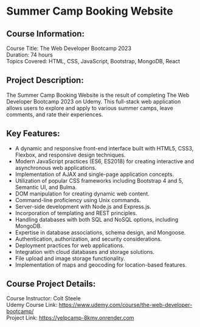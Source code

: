 <h1>Summer Camp Booking Website</h1>

<h2>Course Information:</h2>

Course Title: The Web Developer Bootcamp 2023<br>
Duration: 74 hours<br>
Topics Covered: HTML, CSS, JavaScript, Bootstrap, MongoDB, React
<h2>Project Description:</h2>

The Summer Camp Booking Website is the result of completing The Web Developer Bootcamp 2023 on Udemy.
This full-stack web application allows users to explore and apply to various summer camps, leave comments, and rate their experiences.

<h2>Key Features:</h2>

<ul>
  <li>A dynamic and responsive front-end interface built with HTML5, CSS3, Flexbox, and responsive design techniques.</li>
  <li>Modern JavaScript practices (ES6, ES2018) for creating interactive and asynchronous web applications.</li>
  <li>Implementation of AJAX and single-page application concepts.</li>
  <li>Utilization of popular CSS frameworks including Bootstrap 4 and 5, Semantic UI, and Bulma.</li>
  <li>DOM manipulation for creating dynamic web content.</li>
  <li>Command-line proficiency using Unix commands.</li>
  <li>Server-side development with Node.js and Express.js.</li>
  <li>Incorporation of templating and REST principles.</li>
  <li>Handling databases with both SQL and NoSQL options, including MongoDB.</li>
  <li>Expertise in database associations, schema design, and Mongoose.</li>
  <li>Authentication, authorization, and security considerations.</li>
  <li>Deployment practices for web applications.</li>
  <li>Integration with cloud databases and storage solutions.</li>
  <li>File upload and image storage functionality.</li>
  <li>Implementation of maps and geocoding for location-based features.</li>
</ul>


<h2>Course Project Details:</h2>

Course Instructor: Colt Steele<br>
Udemy Course Link: https://www.udemy.com/course/the-web-developer-bootcamp/<br>
Project Link: https://yelpcamp-8kmv.onrender.com
